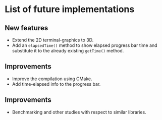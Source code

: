 # List of future implementations

## New features

- Extend the 2D terminal-graphics to 3D.
- Add an `elapsedTime()` method to show elapsed progress bar time and substitute it to the already existing  `getTime()` method.

## Improvements

- Improve the compilation using CMake.
- Add time-elapsed info to the progress bar.

## Improvements

- Benchmarking and other studies with respect to similar libraries.